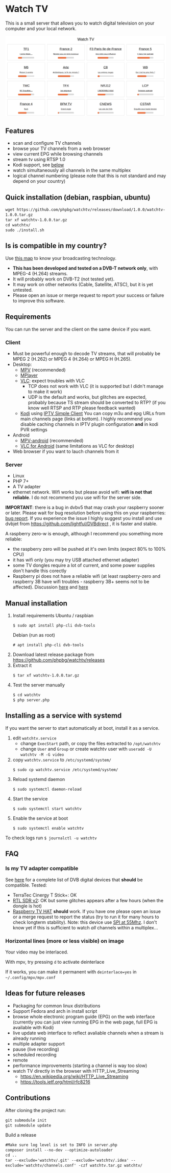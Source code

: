 # Watch TV
This is a small server that allows you to watch digital television on your computer and your local network.

![](screenshot.png)

## Features
* scan and configure TV channels
* browse your TV channels from a web browser
* view current EPG while browsing channels
* stream tv using RTSP 1.0
* Kodi support, see [below](#kodi)
* watch simultaneously all channels in the same multiplex
* logical channel numbering (please note that this is not standard and may depend on your country)

## Quick installation (debian, raspbian, ubuntu)
```shell
wget https://github.com/phpbg/watchtv/releases/download/1.0.0/watchtv-1.0.0.tar.gz
tar xf watchtv-1.0.0.tar.gz
cd watchtv/
sudo ./install.sh
```

## Is is compatible in my country?
Use [this map](https://fr.wikipedia.org/wiki/DVB-T#/media/File:Digital_terrestrial_television_standards.svg) to know your broadcasting technology.
* **This has been developed and tested on a DVB-T network only**, with MPEG-4 (H.264) streams.
* It will probably work on DVB-T2 (not tested yet).
* It may work on other networks (Cable, Satellite, ATSC), but it is yet untested.
* Please open an issue or merge request to report your success or failure to improve this software. 

## Requirements
You can run the server and the client on the same device if you want.

### Client
* Must be powerful enough to decode TV streams, that will probably be MPEG 2 (H.262) or MPEG 4 (H.264) or MPEG H (H.265).
* Desktop:
  * [MPV](https://mpv.io/) (recommended)
  * [MPlayer](http://www.mplayerhq.hu)
  * [VLC](https://www.videolan.org/vlc): expect troubles with VLC
    * TCP does not work with VLC (it is supported but I didn't manage to make it work)
    * UDP is the default and works, but glitches are expected, probably because TS stream should be converted to RTP? (if you know well RTSP and RTP please feedback wanted)
  * <a name="kodi"></a>[Kodi](https://kodi.tv/) using [IPTV Simple Client](https://kodi.wiki/view/Add-on:IPTV_Simple_Client) You can copy m3u and epg URLs from main channels page (links at bottom). I highly recommend you disable caching channels in IPTV plugin configuration **and** in kodi PVR settings 
* Android
  * [MPV-android](https://play.google.com/store/apps/details?id=is.xyz.mpv) (recommended)
  * [VLC for Android](https://play.google.com/store/apps/details?id=org.videolan.vlc) (same limitations as VLC for desktop)
* Web browser if you want to lauch channels from it

### Server
* Linux
* PHP 7+
* A TV adapter
* ethernet network. Wifi works but please avoid wifi: **wifi is not that reliable**. I do not recommend you use wifi for the server side.

**IMPORTANT**: there is a bug in dvbv5 that may crash your raspberry sooner or later. Please wait for bug resolution before using this on your raspberries: [bug report](https://bugs.launchpad.net/raspbian/+bug/1819650). If you experience the issue I highly suggest you install and use dvbjet from https://github.com/lightful/DVBdirect , it is faster and stable. 

A raspberry zero-w is enough, although I recommend you something more reliable:
* the raspberry zero will be pushed at it's own limits (expect 80% to 100% CPU)
* it has wifi only (you may try USB attached ethernet adapter)
* some TV dongles require a lot of current, and some power supplies don't handle this corectly
* Raspberry pi does not have a reliable wifi (at least raspberry-zero and raspberry 3B have wifi troubles - raspberry 3B+ seems not to be affected). Discussion [here](https://www.raspberrypi.org/forums/viewtopic.php?f=28&t=188891&sid=afdef6524bddc08ec983fe57bb3a797c) and [here](https://www.raspberrypi.org/forums/viewtopic.php?f=36&t=234058)

## Manual installation

1. Install requirements
    Ubuntu / raspbian
    ```shell
    $ sudo apt install php-cli dvb-tools
    ```
    Debian (run as root)
    ```shell
    # apt install php-cli dvb-tools
    ```
2. Download latest release package from https://github.com/phpbg/watchtv/releases
3. Extract it
    ```shell
    $ tar xf watchtv-1.0.0.tar.gz
    ```
3. Test the server manually
    ```shell
    $ cd watchtv
    $ php server.php
    ```

## Installing as a service with systemd
If you want the server to start automatically at boot, install it as a service.
1. edit `watchtv.service`
    * change `ExecStart` path, or copy the files extracted to `/opt/watchtv`
    * change `User` and `Group` or create watchtv user with `useradd -U watchtv -M -G video`
2. copy `watchtv.service` to `/etc/systemd/system/`
    ```shell
    $ sudo cp watchtv.service /etc/systemd/system/
    ```
3. Reload systemd daemon
    ```shell
    $ sudo systemctl daemon-reload
    ```
4. Start the service
    ```shell
    $ sudo systemctl start watchtv
    ```
5. Enable the service at boot
    ```shell
    $ sudo systemctl enable watchtv
    ```
To check logs run `$ journalctl -u watchtv`
   
## FAQ
### Is my TV adapter compatible
See [here](https://www.linuxtv.org/wiki/index.php/Hardware_device_information) for a complete list of DVB digital devices that **should** be compatible.
Tested:
  * TerraTec Cinergy T Stick+: OK
  * [RTL SDR v2](https://www.rtl-sdr.com/): OK but some glitches appears after a few hours (when the dongle is hot)
  * [Raspberry TV HAT](https://www.raspberrypi.org/blog/raspberry-pi-tv-hat/) **should** work. If you have one please open an issue or a merge request to report the status (try to run it for many hours to check longterm stability). Note: this device use [SPI at 55Mhz](https://patchwork.kernel.org/patch/10003465/#21035387). I don't know yet if this is sufficient to watch *all* channels within a multiplex...
  
### Horizontal lines (more or less visible) on image
Your video may be interlaced.

With mpv, try pressing `d` to activate deinterlace

If it works, you can make it permanent with `deinterlace=yes` in `~/.config/mpv/mpv.conf`

## Ideas for future releases
* Packaging for common linux distributions
* Support Fedora and arch in install script
* browse whole electronic program guide (EPG) on the web interface (currently you can just view running EPG in the web page, full EPG is available with Kodi)
* live update web interface to reflect avaliable channels when a stream is already running
* multiple adapter support
* pause (live recording)
* scheduled recording
* remote
* performance improvements (starting a channel is way too slow)
* watch TV directly in the browser with HTTP_Live_Streaming
  * https://en.wikipedia.org/wiki/HTTP_Live_Streaming
  * https://tools.ietf.org/html/rfc8216

## Contributions
After cloning the project run:

    git submodule init
    git submodule update

Build a release

    #Make sure log level is set to INFO in server.php
    composer install --no-dev --optimize-autoloader
    cd ..
    tar --exclude='watchtv/.git' --exclude='watchtv/.idea' --exclude='watchtv/channels.conf' -czf watchtv.tar.gz watchtv/